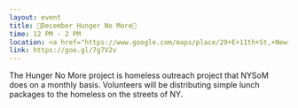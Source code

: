 ```yaml
---
layout: event
title: 🍛December Hunger No More🍛
time: 12 PM - 2 PM
location: <a href="https://www.google.com/maps/place/29+E+11th+St,+New+York,+NY+10003/@40.7336307,-73.9958434,17z/data=!3m1!4b1!4m5!3m4!1s0x89c25999c5d62a11:0xf282609b08c32715!8m2!3d40.7336307!4d-73.9936547">29 St and 11th Ave</a>, Manhattan
link: https://goo.gl/7g7V2v
---
```

The Hunger No More project is homeless outreach project that NYSoM does on a monthly basis. Volunteers will be distributing simple lunch packages to the homeless on the streets of NY.
